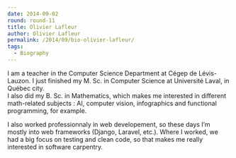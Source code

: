 ```yaml
---
date: 2014-09-02
round: round-11
title: Olivier Lafleur
author: Olivier Lafleur
permalink: /2014/09/bio-olivier-lafleur/
tags:
  - Biography
---
```

I am a teacher in the Computer Science Department at Cégep de Lévis-Lauzon. I just finished my M. Sc. in Computer Science at Université Laval, in Québec city.  
I also did my B. Sc. in Mathematics, which makes me interested in different math-related subjects : AI, computer vision, infographics and functional programming, for example.

I also worked professionnaly in web developement, so these days I&#8217;m mostly into web frameworks (Django, Laravel, etc.). Where I worked, we had a big focus on testing and clean code, so that makes me really interested in software carpentry.
